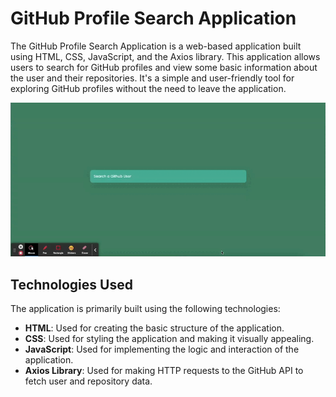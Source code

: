 # GitHub Profile Search Application

The GitHub Profile Search Application is a web-based application built using HTML, CSS, JavaScript, and the Axios library. This application allows users to search for GitHub profiles and view some basic information about the user and their repositories. It's a simple and user-friendly tool for exploring GitHub profiles without the need to leave the application.

![Demo](./assets/Demo.gif)

## Technologies Used

The application is primarily built using the following technologies:

- **HTML**: Used for creating the basic structure of the application.
- **CSS**: Used for styling the application and making it visually appealing.
- **JavaScript**: Used for implementing the logic and interaction of the application.
- **Axios Library**: Used for making HTTP requests to the GitHub API to fetch user and repository data.
